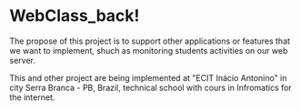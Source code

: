 # WebClass_back!

The propose of this project is to support other applications or features that we want to implement, shuch as monitoring students  activities on our web server.

This and other project are being implemented at "ECIT Inácio Antonino" in city Serra Branca - PB, Brazil, technical school with cours in Infromatics for the internet.